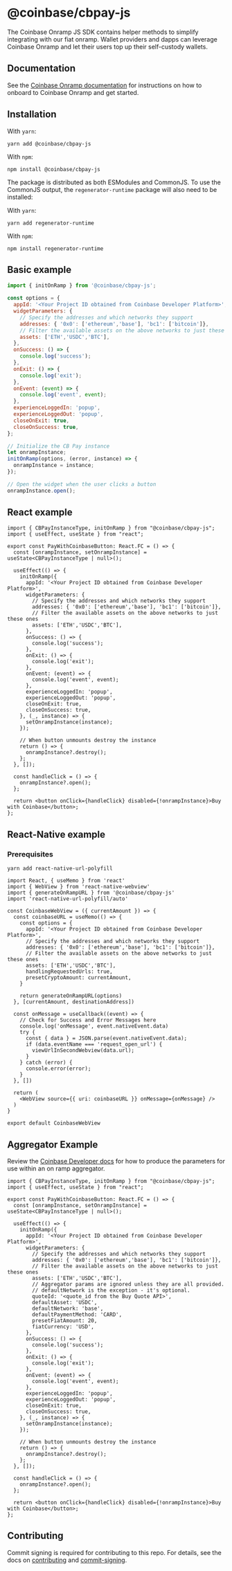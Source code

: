 # @coinbase/cbpay-js

The Coinbase Onramp JS SDK contains helper methods to simplify integrating with our fiat onramp. Wallet providers and dapps can leverage Coinbase Onramp and let their users top up their self-custody wallets.

## Documentation

See the [Coinbase Onramp documentation](https://docs.cdp.coinbase.com/onramp/docs/getting-started/) for instructions on how to onboard to Coinbase Onramp and get started.

## Installation

With `yarn`:

```shell
yarn add @coinbase/cbpay-js
```

With `npm`:

```shell
npm install @coinbase/cbpay-js
```

The package is distributed as both ESModules and CommonJS. To use the CommonJS output, the `regenerator-runtime` package will also need to be installed:

With `yarn`:

```shell
yarn add regenerator-runtime
```

With `npm`:

```shell
npm install regenerator-runtime
```

## Basic example

```jsx
import { initOnRamp } from '@coinbase/cbpay-js';

const options = {
  appId: '<Your Project ID obtained from Coinbase Developer Platform>',
  widgetParameters: {
    // Specify the addresses and which networks they support
    addresses: { '0x0': ['ethereum','base'], 'bc1': ['bitcoin']},
    // Filter the available assets on the above networks to just these ones
    assets: ['ETH','USDC','BTC'],
  },
  onSuccess: () => {
    console.log('success');
  },
  onExit: () => {
    console.log('exit');
  },
  onEvent: (event) => {
    console.log('event', event);
  },
  experienceLoggedIn: 'popup',
  experienceLoggedOut: 'popup',
  closeOnExit: true,
  closeOnSuccess: true,
};

// Initialize the CB Pay instance
let onrampInstance;
initOnRamp(options, (error, instance) => {
  onrampInstance = instance;
});

// Open the widget when the user clicks a button
onrampInstance.open();
```

## React example

```tsx
import { CBPayInstanceType, initOnRamp } from "@coinbase/cbpay-js";
import { useEffect, useState } from "react";

export const PayWithCoinbaseButton: React.FC = () => {
  const [onrampInstance, setOnrampInstance] = useState<CBPayInstanceType | null>();

  useEffect(() => {
    initOnRamp({
      appId: '<Your Project ID obtained from Coinbase Developer Platform>',
      widgetParameters: {
        // Specify the addresses and which networks they support
        addresses: { '0x0': ['ethereum','base'], 'bc1': ['bitcoin']},
        // Filter the available assets on the above networks to just these ones
        assets: ['ETH','USDC','BTC'],
      },
      onSuccess: () => {
        console.log('success');
      },
      onExit: () => {
        console.log('exit');
      },
      onEvent: (event) => {
        console.log('event', event);
      },
      experienceLoggedIn: 'popup',
      experienceLoggedOut: 'popup',
      closeOnExit: true,
      closeOnSuccess: true,
    }, (_, instance) => {
      setOnrampInstance(instance);
    });

    // When button unmounts destroy the instance
    return () => {
      onrampInstance?.destroy();
    };
  }, []);

  const handleClick = () => {
    onrampInstance?.open();
  };

  return <button onClick={handleClick} disabled={!onrampInstance}>Buy with Coinbase</button>;
};
```

## React-Native example

### Prerequisites

``` 
yarn add react-native-url-polyfill
```

```tsx
import React, { useMemo } from 'react'
import { WebView } from 'react-native-webview'
import { generateOnRampURL } from '@coinbase/cbpay-js'
import 'react-native-url-polyfill/auto'

const CoinbaseWebView = ({ currentAmount }) => {
  const coinbaseURL = useMemo(() => {
    const options = {
      appId: '<Your Project ID obtained from Coinbase Developer Platform>',
      // Specify the addresses and which networks they support
      addresses: { '0x0': ['ethereum','base'], 'bc1': ['bitcoin']},
      // Filter the available assets on the above networks to just these ones
      assets: ['ETH','USDC','BTC'],
      handlingRequestedUrls: true,
      presetCryptoAmount: currentAmount,
    }

    return generateOnRampURL(options)
  }, [currentAmount, destinationAddress])

  const onMessage = useCallback((event) => {
    // Check for Success and Error Messages here
    console.log('onMessage', event.nativeEvent.data)
    try {
      const { data } = JSON.parse(event.nativeEvent.data);
      if (data.eventName === 'request_open_url') {
        viewUrlInSecondWebview(data.url);
      }
    } catch (error) {
      console.error(error);
    }
  }, [])

  return (
    <WebView source={{ uri: coinbaseURL }} onMessage={onMessage} />
  )
}

export default CoinbaseWebView
```

## Aggregator Example
Review the [Coinbase Developer docs](https://docs.cdp.coinbase.com/onramp/docs/api-aggregating/) for how to produce the parameters for use within an on ramp aggregator.

```tsx
import { CBPayInstanceType, initOnRamp } from "@coinbase/cbpay-js";
import { useEffect, useState } from "react";

export const PayWithCoinbaseButton: React.FC = () => {
  const [onrampInstance, setOnrampInstance] = useState<CBPayInstanceType | null>();

  useEffect(() => {
    initOnRamp({
      appId: '<Your Project ID obtained from Coinbase Developer Platform>',
      widgetParameters: {
        // Specify the addresses and which networks they support
        addresses: { '0x0': ['ethereum','base'], 'bc1': ['bitcoin']},
        // Filter the available assets on the above networks to just these ones
        assets: ['ETH','USDC','BTC'],
        // Aggregator params are ignored unless they are all provided.
        // defaultNetwork is the exception - it's optional.
        quoteId: '<quote_id from the Buy Quote API>',
        defaultAsset: 'USDC',
        defaultNetwork: 'base',
        defaultPaymentMethod: 'CARD',
        presetFiatAmount: 20,
        fiatCurrency: 'USD',
      },
      onSuccess: () => {
        console.log('success');
      },
      onExit: () => {
        console.log('exit');
      },
      onEvent: (event) => {
        console.log('event', event);
      },
      experienceLoggedIn: 'popup',
      experienceLoggedOut: 'popup',
      closeOnExit: true,
      closeOnSuccess: true,
    }, (_, instance) => {
      setOnrampInstance(instance);
    });

    // When button unmounts destroy the instance
    return () => {
      onrampInstance?.destroy();
    };
  }, []);

  const handleClick = () => {
    onrampInstance?.open();
  };

  return <button onClick={handleClick} disabled={!onrampInstance}>Buy with Coinbase</button>;
};
```

## Contributing

Commit signing is required for contributing to this repo. For details, see the docs on [contributing](./CONTRIBUTING.md) and [commit-signing](./docs/commit-signing.md).
